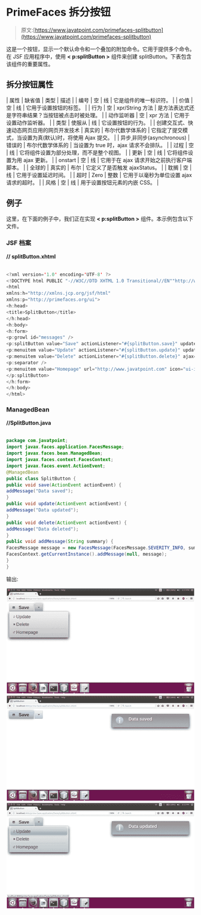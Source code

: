 # PrimeFaces 拆分按钮

> 原文:[https://www.javatpoint.com/primefaces-splitbutton](https://www.javatpoint.com/primefaces-splitbutton)

这是一个按钮，显示一个默认命令和一个叠加的附加命令。它用于提供多个命令。在 JSF 应用程序中，使用 **< p:splitButton >** 组件来创建 splitButton。下表包含该组件的重要属性。

## 拆分按钮属性

| 属性 | 缺省值 | 类型 | 描述 |
| 编号 | 空 | 线 | 它是组件的唯一标识符。 |
| 价值 | 空 | 线 | 它用于设置按钮的标签。 |
| 行为 | 空 | xpr/String 方法 | 是方法表达式还是字符串结果？当按钮被点击时被处理。 |
| 动作监听器 | 空 | xpr 方法 | 它用于设置动作监听器。 |
| 类型 | 使服从 | 线 | 它设置按钮的行为。 |
| 创建交互式、快速动态网页应用的网页开发技术 | 真实的 | 布尔代数学体系的 | 它指定了提交模式，当设置为真(默认)时，将使用 Ajax 提交。 |
| 异步ˌ非同步(asynchronous) | 错误的 | 布尔代数学体系的 | 当设置为 true 时，ajax 请求不会排队。 |
| 过程 | 空 | 线 | 它将组件设置为部分处理，而不是整个视图。 |
| 更新 | 空 | 线 | 它将组件设置为用 ajax 更新。 |
| onstart | 空 | 线 | 它用于在 ajax 请求开始之前执行客户端脚本。 |
| 全球的 | 真实的 | 布尔 | 它定义了是否触发 ajaxStatus。 |
| 耽搁 | 空 | 线 | 它用于设置延迟时间。 |
| 超时 | Zero | 整数 | 它用于以毫秒为单位设置 ajax 请求的超时。 |
| 风格 | 空 | 线 | 用于设置按钮元素的内嵌 CSS。 |

## 例子

这里，在下面的例子中，我们正在实现 **< p:splitButton >** 组件。本示例包含以下文件。

### JSF 档案

**// splitButton.xhtml**

```java

<?xml version='1.0' encoding='UTF-8' ?>
<!DOCTYPE html PUBLIC "-//W3C//DTD XHTML 1.0 Transitional//EN""http://www.w3.org/TR/xhtml1/DTD/xhtml1-transitional.dtd">
<html 
xmlns:h="http://xmlns.jcp.org/jsf/html"
xmlns:p="http://primefaces.org/ui">
<h:head>
<title>SplitButton</title>
</h:head>
<h:body>
<h:form>
<p:growl id="messages" />
<p:splitButton value="Save" actionListener="#{splitButton.save}" update="messages" icon="ui-icon-disk">
<p:menuitem value="Update" actionListener="#{splitButton.update}" update="messages" icon="ui-icon-arrowrefresh-1-w" />
<p:menuitem value="Delete" actionListener="#{splitButton.delete}" ajax="false" icon="ui-icon-close" />
<p:separator />
<p:menuitem value="Homepage" url="http://www.javatpoint.com" icon="ui-icon-extlink" />
</p:splitButton>
</h:form>
</h:body>
</html>

```

### ManagedBean

**//SplitButton.java**

```java

package com.javatpoint;
import javax.faces.application.FacesMessage;
import javax.faces.bean.ManagedBean;
import javax.faces.context.FacesContext;
import javax.faces.event.ActionEvent;
@ManagedBean
public class SplitButton {
public void save(ActionEvent actionEvent) {
addMessage("Data saved");
}
public void update(ActionEvent actionEvent) {
addMessage("Data updated");
}
public void delete(ActionEvent actionEvent) {
addMessage("Data deleted");
}
public void addMessage(String summary) {
FacesMessage message = new FacesMessage(FacesMessage.SEVERITY_INFO, summary,  null);
FacesContext.getCurrentInstance().addMessage(null, message);
}
}

```

输出:

![PrimeFaces SplitButton 1](img/94e22ee7ee89b8a67b3c618b86a598d7.png)
![PrimeFaces SplitButton 2](img/e4dfa628d34654be6bc76b6dd343b738.png)
![PrimeFaces SplitButton 3](img/d87597cfaef79455808dc4ce308e0b60.png)